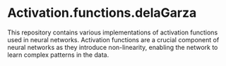 # Activation.functions.delaGarza
This repository contains various implementations of activation functions used in neural networks. Activation functions are a crucial component of neural networks as they introduce non-linearity, enabling the network to learn complex patterns in the data. 
